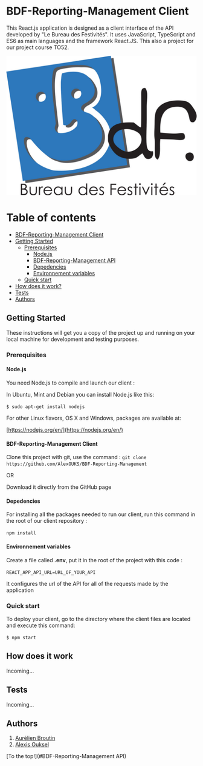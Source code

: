 # BDF-Reporting-Management Client

This React.js application is designed as a client interface of the API developed by "Le Bureau des Festivités". It uses JavaScript, TypeScript and ES6 as main languages and the framework React.JS. This also a project for our project course TO52.

![alt text](https://github.com/AlexOUKS/BDF-Reporting-Management/blob/master/front/src/img/bdf.jpg)


Table of contents
=================
<!--ts-->
* [BDF-Reporting-Management Client](#BDF-Client)
* [Getting Started](#getting-started)
    * [Prerequisites](#prerequisites)
        * [Node.js](#nodejs)
        * [BDF-Reporting-Management API](#bdf-reporting-management)
        * [Depedencies](#django)
        * [Environnement variables](#env)
    * [Quick start](#quick-start)
* [How does it work?](#how-does-it-work)
* [Tests](#tests)
* [Authors](#authors)
<!--te-->

## Getting Started
These instructions will get you a copy of the project up and running on your local machine for development and testing purposes.

### Prerequisites

#### Node.js

You need Node.js to compile and launch our client :

In Ubuntu, Mint and Debian you can install Node.js like this:

`$ sudo apt-get install nodejs`

For other Linux flavors, OS X and Windows, packages are available at:

[https://nodejs.org/en/](https://nodejs.org/en/)


#### BDF-Reporting-Management Client

Clone this project with git, use the command : `git clone https://github.com/AlexOUKS/BDF-Reporting-Management`

OR

Download it directly from the GitHub page


#### Depedencies

For installing all the packages needed to run our client, run this command in the root of our client repository :

```npm install```

#### Environnement variables

Create a file called **.env**, put it in the root of the project with this code :

```REACT_APP_API_URL=URL_OF_YOUR_API```

It configures the url of the API for all of the requests made by the application

### Quick start

To deploy your client, go to the directory where the client files are located and execute this command:

`
$ npm start
`

## How does it work

Incoming...

## Tests

Incoming...


## Authors

1. [Aurélien Broutin](https://github.com/AurelienBroutin)
2. [Alexis Ouksel](https://github.com/AlexOUKS)

[To the top!](#BDF-Reporting-Management API)